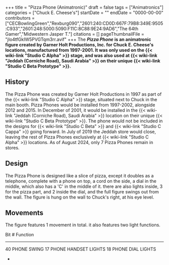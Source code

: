 +++
title = "Pizza Phone (Animatronic)"
draft = false
tags = ["Animatronics"]
categories = ["Chuck E. Cheese's"]
startDate = ""
endDate = "0000-00-00"
contributors = ["CECBowlingGreen","Rexburg090","2601:240:CD0D:667F:79B8:349E:9505:C933","2601:248:5000:5090:F11C:8C88:9E24:9AD6","The 64th Gamer","Midwestern Jasper T."]
citations = []
pageThumbnailFile = "jIo4tfGkIW5PVGTqm3rr.avif"
+++
The ***Pizza Phone* is an animatronic figure created by Garner Holt Productions, Inc. for Chuck E. Cheese's locations, manufactured from 1997-2001.
It was only used on the {{< wiki-link "Studio C Alpha" >}} stage, and was also used at {{< wiki-link "Jeddah (Corniche Road), Saudi Arabia" >}} on their unique {{< wiki-link "Studio C Beta Prototype" >}}.**

## History

The Pizza Phone was created by Garner Holt Productions in 1997 as part of the {{< wiki-link "Studio C Alpha" >}} stage, situated next to Chuck in the main booth. Pizza Phones would be installed from 1997-2002, alongside 2012 and 2015. In December of 2001, it would be installed in the {{< wiki-link "Jeddah (Corniche Road), Saudi Arabia" >}} location on their unique {{< wiki-link "Studio C Beta Prototype" >}}. The phone would not be included in the designs for {{< wiki-link "Studio C Beta" >}} and {{< wiki-link "Studio C Cappa" >}} going forward.
In July of 2019 the Jeddah store would close, leaving the rest of Pizza Phones exclusively at {{< wiki-link "Studio C Alpha" >}} locations.
As of August 2024, only 7 Pizza Phones remain in stores.

## Design

The Pizza Phone is designed like a slice of pizza, except it doubles as a telephone, complete with a phone on top, a cord on the side, a dial in the middle, which also has a 'C' in the middle of it. there are also lights inside, 3 for the pizza part, and 2 inside the dial, and the full figure swings out from the wall.
The figure is hung on the wall to Chuck's right, at his eye level.

## Movements

The figure features 1 movement in total. it also features two light functions.

  Bit #   Function
  -------- ----------------------
  40       PHONE SWING
  17       PHONE HANDSET LIGHTS
  18       PHONE DIAL LIGHTS

- 
